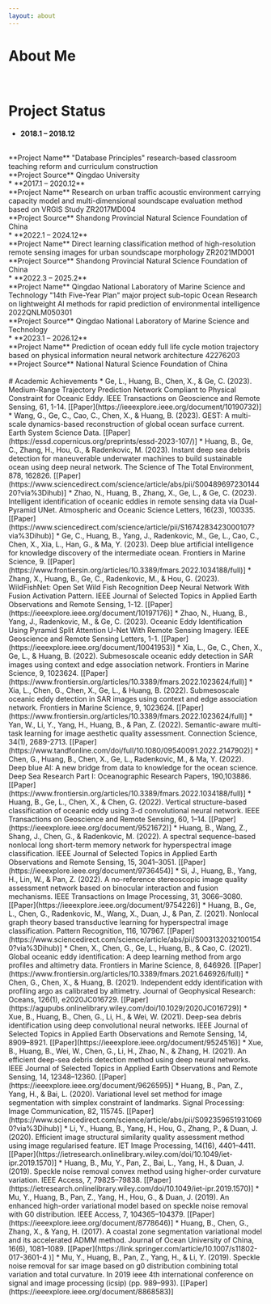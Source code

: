 ```yaml
---
layout: about 
---
```


# About Me


<br/>

# Project Status
* **2018.1 – 2018.12**
<br/>
  **Project Name**  "Database Principles" research-based classroom teaching reform and curriculum construction<br/>
  **Project Source**  Qingdao University<br/>
* **2017.1 – 2020.12**
<br/>
  **Project Name**  Research on urban traffic acoustic environment carrying capacity model and multi-dimensional soundscape evaluation method based on VRGIS
Study ZR2017MD004<br/>
  **Project Source**  Shandong Provincial Natural Science Foundation of China<br/> 
* **2022.1 – 2024.12**
<br/>
  **Project Name**  Direct learning classification method of high-resolution remote sensing images for urban soundscape morphology
ZR2021MD001<br/>
  **Project Source**  Shandong Provincial Natural Science Foundation of China<br/>
* **2022.3 – 2025.2**
<br/>
  **Project Name**  Qingdao National Laboratory of Marine Science and Technology "14th Five-Year Plan" major project sub-topic Ocean
Research on lightweight AI methods for rapid prediction of environmental intelligence 2022QNLM050301<br/>
  **Project Source**  Qingdao National Laboratory of Marine Science and Technology<br/>
* **2023.1 – 2026.12**
<br/>
  **Project Name**  Prediction of ocean eddy full life cycle motion trajectory based on physical information neural network architecture
42276203<br/>
  **Project Source**  National Natural Science Foundation of China<br/>

<br/>
# Academic Achievements
* Ge, L., Huang, B., Chen, X., & Ge, C. (2023). Medium-Range Trajectory Prediction Network Compliant to Physical Constraint for Oceanic Eddy. IEEE Transactions on Geoscience and Remote Sensing, 61, 1-14. [[Paper](https://ieeexplore.ieee.org/document/10190732)]
* Wang, G., Ge, C., Cao, C., Chen, X., & Huang, B. (2023). GEST: A multi-scale dynamics-based reconstruction of global ocean surface current. Earth System Science Data. [[Paper](https://essd.copernicus.org/preprints/essd-2023-107/)]
* Huang, B., Ge, C., Zhang, H., Hou, G., & Radenkovic, M. (2023). Instant deep sea debris detection for maneuverable underwater machines to build sustainable ocean using deep neural network. The Science of The Total Environment, 878, 162826. [[Paper](https://www.sciencedirect.com/science/article/abs/pii/S0048969723014420?via%3Dihub)]
* Zhao, N., Huang, B., Zhang, X., Ge, L., & Ge, C. (2023). Intelligent identification of oceanic eddies in remote sensing data via Dual-Pyramid UNet. Atmospheric and Oceanic Science Letters, 16(23), 100335. [[Paper](https://www.sciencedirect.com/science/article/pii/S1674283423000107?via%3Dihub)]
* Ge, C., Huang, B., Yang, J., Radenkovic, M., Ge, L., Cao, C., Chen, X., Xia, L., Han, G., & Ma, Y. (2023). Deep blue artificial intelligence for knowledge discovery of the intermediate ocean. Frontiers in Marine Science, 9. [[Paper](https://www.frontiersin.org/articles/10.3389/fmars.2022.1034188/full)]
* Zhang, X., Huang, B., Ge, C., Radenkovic, M., & Hou, G. (2023). WildFishNet: Open Set Wild Fish Recognition Deep Neural Network With Fusion Activation Pattern. IEEE Journal of Selected Topics in Applied Earth Observations and Remote Sensing, 1-12. [[Paper](https://ieeexplore.ieee.org/document/10197176)]
* Zhao, N., Huang, B., Yang, J., Radenkovic, M., & Ge, C. (2023). Oceanic Eddy Identification Using Pyramid Split Attention U-Net With Remote Sensing Imagery. IEEE Geoscience and Remote Sensing Letters, 1-1. [[Paper](https://ieeexplore.ieee.org/document/10041953)]
* Xia, L., Ge, C., Chen, X., Ge, L., & Huang, B. (2022). Submesoscale oceanic eddy detection in SAR images using context and edge association network. Frontiers in Marine Science, 9, 1023624. [[Paper](https://www.frontiersin.org/articles/10.3389/fmars.2022.1023624/full)]
* Xia, L., Chen, G., Chen, X., Ge, L., & Huang, B. (2022). Submesoscale oceanic eddy detection in SAR images using context and edge association network. Frontiers in Marine Science, 9, 1023624. [[Paper](https://www.frontiersin.org/articles/10.3389/fmars.2022.1023624/full)]
* Yan, W., Li, Y., Yang, H., Huang, B., & Pan, Z. (2022). Semantic-aware multi-task learning for image aesthetic quality assessment. Connection Science, 34(1), 2689-2713. [[Paper](https://www.tandfonline.com/doi/full/10.1080/09540091.2022.2147902)] 
* Chen, G., Huang, B., Chen, X., Ge, L., Radenkovic, M., & Ma, Y. (2022). Deep blue AI: A new bridge from
data to knowledge for the ocean science. Deep Sea Research Part I: Oceanographic Research Papers, 190,103886. [[Paper](https://www.frontiersin.org/articles/10.3389/fmars.2022.1034188/full)] 
* Huang, B., Ge, L., Chen, X., & Chen, G. (2022). Vertical structure-based classification of oceanic eddy
using 3-d convolutional neural network. IEEE Transactions on Geoscience and Remote Sensing, 60, 1–14. [[Paper](https://ieeexplore.ieee.org/document/9521672)] 
* Huang, B., Wang, Z., Shang, J., Chen, G., & Radenkovic, M. (2022). A spectral sequence-based nonlocal
long short-term memory network for hyperspectral image classification. IEEE Journal of Selected Topics
in Applied Earth Observations and Remote Sensing, 15, 3041–3051. [[Paper](https://ieeexplore.ieee.org/document/9736454)]
* Si, J., Huang, B., Yang, H., Lin, W., & Pan, Z. (2022). A no-reference stereoscopic image quality
assessment network based on binocular interaction and fusion mechanisms. IEEE Transactions on
Image Processing, 31, 3066–3080. [[Paper](https://ieeexplore.ieee.org/document/9754226)]
* Huang, B., Ge, L., Chen, G., Radenkovic, M., Wang, X., Duan, J., & Pan, Z. (2021). Nonlocal graph theory
based transductive learning for hyperspectral image classification. Pattern Recognition, 116, 107967. [[Paper](https://www.sciencedirect.com/science/article/abs/pii/S0031320321001540?via%3Dihub)]
* Chen, X., Chen, G., Ge, L., Huang, B., & Cao, C. (2021). Global oceanic eddy identification: A deep
learning method from argo profiles and altimetry data. Frontiers in Marine Science, 8, 646926. [[Paper](https://www.frontiersin.org/articles/10.3389/fmars.2021.646926/full)]
* Chen, G., Chen, X., & Huang, B. (2021). Independent eddy identification with profiling argo as calibrated
by altimetry. Journal of Geophysical Research: Oceans, 126(1), e2020JC016729. [[Paper](https://agupubs.onlinelibrary.wiley.com/doi/10.1029/2020JC016729)]
* Xue, B., Huang, B., Chen, G., Li, H., & Wei, W. (2021). Deep-sea debris identification using deep
convolutional neural networks. IEEE Journal of Selected Topics in Applied Earth Observations and Remote
Sensing, 14, 8909–8921. [[Paper](https://ieeexplore.ieee.org/document/9524516)]
* Xue, B., Huang, B., Wei, W., Chen, G., Li, H., Zhao, N., & Zhang, H. (2021). An efficient deep-sea debris
detection method using deep neural networks. IEEE Journal of Selected Topics in Applied Earth
Observations and Remote Sensing, 14, 12348–12360. [[Paper](https://ieeexplore.ieee.org/document/9626595)]
* Huang, B., Pan, Z., Yang, H., & Bai, L. (2020). Variational level set method for image segmentation with
simplex constraint of landmarks. Signal Processing: Image Communication, 82, 115745. [[Paper](https://www.sciencedirect.com/science/article/abs/pii/S0923596519310690?via%3Dihub)]
* Li, Y., Huang, B., Yang, H., Hou, G., Zhang, P., & Duan, J. (2020). Efficient image structural similarity
quality assessment method using image regularised feature. IET Image Processing, 14(16), 4401–4411. [[Paper](https://ietresearch.onlinelibrary.wiley.com/doi/10.1049/iet-ipr.2019.1570)]
* Huang, B., Mu, Y., Pan, Z., Bai, L., Yang, H., & Duan, J. (2019). Speckle noise removal convex method
using higher-order curvature variation. IEEE Access, 7, 79825–79838. [[Paper](https://ietresearch.onlinelibrary.wiley.com/doi/10.1049/iet-ipr.2019.1570)]
* Mu, Y., Huang, B., Pan, Z., Yang, H., Hou, G., & Duan, J. (2019). An enhanced high-order variational
model based on speckle noise removal with G0 distribution. IEEE Access, 7, 104365–104379. [[Paper](https://ieeexplore.ieee.org/document/8778646)]
* Huang, B., Chen, G., Zhang, X., & Yang, H. (2017). A coastal zone segmentation variational model and its
accelerated ADMM method. Journal of Ocean University of China, 16(6), 1081–1089. [[Paper](https://link.springer.com/article/10.1007/s11802-017-3601-4
)]
* Mu, Y., Huang, B., Pan, Z., Yang, H., & Li, Y. (2019). Speckle noise removal for sar image based on g0
distribution combining total variation and total curvature. In 2019 ieee 4th international conference on
signal and image processing (icsip) (pp. 989–993). [[Paper](https://ieeexplore.ieee.org/document/8868583)]
